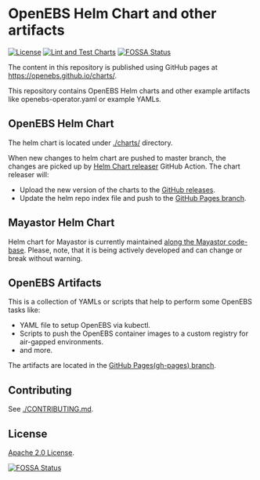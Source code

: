 # OpenEBS Helm Chart and other artifacts

[![License](https://img.shields.io/badge/License-Apache%202.0-blue.svg)](https://opensource.org/licenses/Apache-2.0)
[![Lint and Test Charts](https://github.com/openebs/charts/workflows/Lint%20and%20Test%20Charts/badge.svg?branch=master)](https://github.com/openebs/charts/actions)
[![FOSSA Status](https://app.fossa.com/api/projects/git%2Bgithub.com%2Fopenebs%2Fcharts.svg?type=shield)](https://app.fossa.com/projects/git%2Bgithub.com%2Fopenebs%2Fcharts?ref=badge_shield)

The content in this repository is published using GitHub pages at https://openebs.github.io/charts/. 

This repository contains OpenEBS Helm charts and other example artifacts like openebs-operator.yaml or example YAMLs. 

## OpenEBS Helm Chart

The helm chart is located under [./charts/](./charts/) directory. 

When new changes to helm chart are pushed to master branch, the changes are picked up by [Helm Chart releaser](https://github.com/helm/chart-releaser-action) GitHub Action. The chart releaser will: 
- Upload the new version of the charts to the [GitHub releases](https://github.com/openebs/charts/releases).
- Update the helm repo index file and push to the [GitHub Pages branch](https://github.com/openebs/charts/tree/gh-pages).

## Mayastor Helm Chart

Helm chart for Mayastor is currently maintained [along the Mayastor code-base](https://github.com/openebs/Mayastor/tree/develop/chart). Please, note, that it is being actively developed and can change or break without warning.

## OpenEBS Artifacts

This is a collection of YAMLs or scripts that help to perform some OpenEBS tasks like:
- YAML file to setup OpenEBS via kubectl.
- Scripts to push the OpenEBS container images to a custom registry for air-gapped environments. 
- and more. 

The artifacts are located in the [GitHub Pages(gh-pages) branch](https://github.com/openebs/charts/tree/gh-pages).

## Contributing

See [./CONTRIBUTING.md](./CONTRIBUTING.md).

## License

[Apache 2.0 License](./LICENSE).


[![FOSSA Status](https://app.fossa.com/api/projects/git%2Bgithub.com%2Fopenebs%2Fcharts.svg?type=large)](https://app.fossa.com/projects/git%2Bgithub.com%2Fopenebs%2Fcharts?ref=badge_large)
